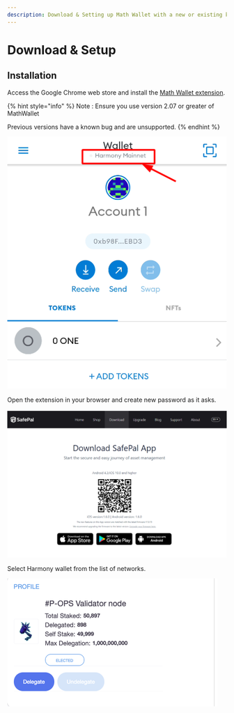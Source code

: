```yaml
---
description: Download & Setting up Math Wallet with a new or existing key
---
```


# Download & Setup

## Installation

Access the Google Chrome web store and install the [Math Wallet extension](https://chrome.google.com/webstore/detail/math-wallet/afbcbjpbpfadlkmhmclhkeeodmamcflc?hl=en).

{% hint style="info" %}
Note : Ensure you use version 2.07 or greater of MathWallet

Previous versions have a known bug and are unsupported.
{% endhint %}

![](../../.gitbook/assets/image%20%288%29.png)

Open the extension in your browser and create new password as it asks.

![](../../.gitbook/assets/image%20%286%29.png)

Select Harmony wallet from the list of networks.

![](../../.gitbook/assets/image%20%289%29.png)



